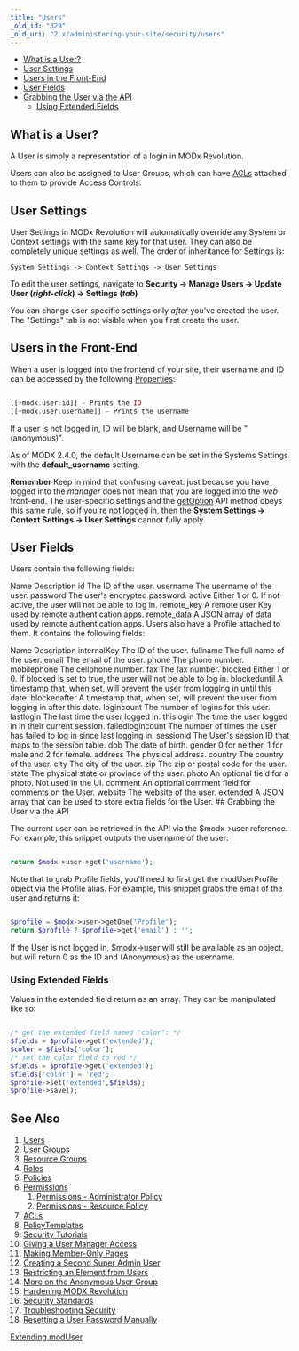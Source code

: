 ```yaml
---
title: "Users"
_old_id: "329"
_old_uri: "2.x/administering-your-site/security/users"
---
```


- [What is a User?](#Users-WhatisaUser?)
- [User Settings](#Users-UserSettings)
- [Users in the Front-End](#Users-UsersintheFrontEnd)
- [User Fields](#Users-UserFields)
- [Grabbing the User via the API](#Users-GrabbingtheUserviatheAPI)
  - [Using Extended Fields](#Users-UsingExtendedFields)

##  What is a User? 

 A User is simply a representation of a login in MODx Revolution.

 Users can also be assigned to User Groups, which can have [ACLs](administering-your-site/security/policies/acls "ACLs") attached to them to provide Access Controls.

##  User Settings 

 User Settings in MODx Revolution will automatically override any System or Context settings with the same key for that user. They can also be completely unique settings as well. The order of inheritance for Settings is:

`System Settings -> Context Settings -> User Settings`

 To edit the user settings, navigate to **Security -> Manage Users -> Update User (_right-click_) -> Settings (_tab_)**

 You can change user-specific settings only _after_ you've created the user. The "Settings" tab is not visible when you first create the user. 

##  Users in the Front-End 

 When a user is logged into the frontend of your site, their username and ID can be accessed by the following [Properties](making-sites-with-modx/customizing-content/properties-and-property-sets "Properties and Property Sets"):

 ``` php 

[[+modx.user.id]] - Prints the ID
[[+modx.user.username]] - Prints the username

```

 If a user is not logged in, ID will be blank, and Username will be "(anonymous)".

 As of MODX 2.4.0, the default Username can be set in the Systems Settings with the **default\_username** setting. 

 **Remember** 
 Keep in mind that confusing caveat: just because you have logged into the _manager_ does not mean that you are logged into the _web_ front-end. The user-specific settings and the [getOption](xpdo/class-reference/xpdoobject/configuration-accessors/getoption "getOption") API method obeys this same rule, so if you're not logged in, then the **System Settings -> Context Settings -> User Settings** cannot fully apply. 

##  User Fields 

 Users contain the following fields:

  Name   Description   id   The ID of the user.   username   The username of the user.   password   The user's encrypted password.   active   Either 1 or 0. If not active, the user will not be able to log in.   remote\_key   A remote user Key used by remote authentication apps.   remote\_data   A JSON array of data used by remote authentication apps.  Users also have a Profile attached to them. It contains the following fields:

  Name   Description   internalKey   The ID of the user.   fullname   The full name of the user.   email   The email of the user.   phone   The phone number.   mobilephone   The cellphone number.   fax   The fax number.   blocked   Either 1 or 0. If blocked is set to true, the user will not be able to log in.   blockeduntil   A timestamp that, when set, will prevent the user from logging in until this date.   blockedafter   A timestamp that, when set, will prevent the user from logging in after this date.   logincount   The number of logins for this user.   lastlogin   The last time the user logged in.   thislogin   The time the user logged in in their current session.   failedlogincount   The number of times the user has failed to log in since last logging in.   sessionid   The User's session ID that maps to the session table.   dob   The date of birth.   gender   0 for neither, 1 for male and 2 for female.   address   The physical address.   country   The country of the user.   city   The city of the user.   zip   The zip or postal code for the user.   state   The physical state or province of the user.   photo   An optional field for a photo. Not used in the UI.   comment   An optional comment field for comments on the User.   website   The website of the user.   extended   A JSON array that can be used to store extra fields for the User. ##  Grabbing the User via the API 

 The current user can be retrieved in the API via the $modx->user reference. For example, this snippet outputs the username of the user:

 ``` php 

return $modx->user->get('username');

```

 Note that to grab Profile fields, you'll need to first get the modUserProfile object via the Profile alias. For example, this snippet grabs the email of the user and returns it:

 ``` php 

$profile = $modx->user->getOne('Profile');
return $profile ? $profile->get('email') : '';

```

 If the User is not logged in, $modx->user will still be available as an object, but will return 0 as the ID and (Anonymous) as the username.

###  Using Extended Fields 

 Values in the extended field return as an array. They can be manipulated like so:

 ``` php 

/* get the extended field named "color": */
$fields = $profile->get('extended');
$color = $fields['color'];
/* set the color field to red */
$fields = $profile->get('extended');
$fields['color'] = 'red';
$profile->set('extended',$fields);
$profile->save();

```

##  See Also 

1. [Users](administering-your-site/security/users)
2. [User Groups](administering-your-site/security/user-groups)
3. [Resource Groups](administering-your-site/security/resource-groups)
4. [Roles](administering-your-site/security/roles)
5. [Policies](administering-your-site/security/policies)
  1. [Permissions](administering-your-site/security/policies/permissions)
      1. [Permissions - Administrator Policy](administering-your-site/security/policies/permissions/permissions-administrator-policy)
      2. [Permissions - Resource Policy](administering-your-site/security/policies/permissions/permissions-resource-policy)
  2. [ACLs](administering-your-site/security/policies/acls)
  3. [PolicyTemplates](administering-your-site/security/policies/policytemplates)
6. [Security Tutorials](administering-your-site/security/security-tutorials)
  1. [Giving a User Manager Access](administering-your-site/security/security-tutorials/giving-a-user-manager-access)
  2. [Making Member-Only Pages](administering-your-site/security/security-tutorials/making-member-only-pages)
  3. [Creating a Second Super Admin User](administering-your-site/security/security-tutorials/creating-a-second-super-admin-user)
  4. [Restricting an Element from Users](administering-your-site/security/security-tutorials/restricting-an-element-from-users)
  5. [More on the Anonymous User Group](administering-your-site/security/security-tutorials/more-on-the-anonymous-user-group)
7. [Hardening MODX Revolution](administering-your-site/security/hardening-modx-revolution)
8. [Security Standards](administering-your-site/security/security-standards)
9. [Troubleshooting Security](administering-your-site/security/troubleshooting-security)
  1. [Resetting a User Password Manually](administering-your-site/security/troubleshooting-security/resetting-a-user-password-manually)

 [Extending modUser](developing-in-modx/advanced-development/extending-moduser "Extending modUser")